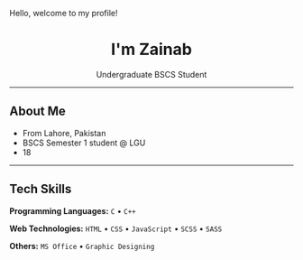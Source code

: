 Hello, welcome to my profile!

<h1 align="center">
I'm Zainab
</h1>

<p align="center">
Undergraduate BSCS Student
</p>

---

## About Me

- From Lahore, Pakistan
- BSCS Semester 1 student @ LGU
- 18

---

## Tech Skills

**Programming Languages:** `C` • `C++`
 
**Web Technologies:** `HTML` • `CSS` • `JavaScript` • `SCSS` • `SASS`

**Others:** `MS Office` • `Graphic Designing` 

<!---
---

## Contact

email, twitter/x, linkedin, website

--->
